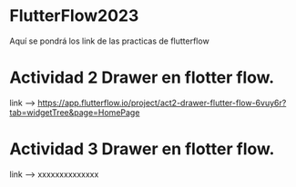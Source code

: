 # FlutterFlow2023
Aquí se pondrá los link de las practicas de flutterflow 

# Actividad 2 Drawer en flotter flow.
link --> https://app.flutterflow.io/project/act2-drawer-flutter-flow-6vuy6r?tab=widgetTree&page=HomePage

# Actividad 3 Drawer en flotter flow.
link --> xxxxxxxxxxxxxx

